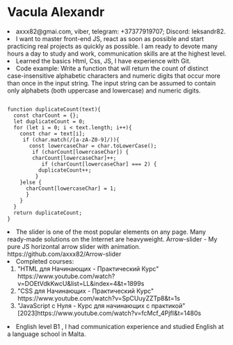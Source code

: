 # Vacula Alexandr
<li> axxx82@gmai.com, viber, telegram: +37377919707; Discord: leksandr82.</li>
<li>I want to master front-end JS, react as soon as possible and start practicing real projects as quickly as possible. I am ready to devote many hours a day to study and work, communication skills are at the highest level.</li>
<li>Learned the basics Html, Css, JS, I have experience with Git.</li>
<li> Code example: Write a function that will return the count of distinct case-insensitive alphabetic characters and numeric digits that occur more than once in the input string. The input string can be assumed to contain only alphabets (both uppercase and lowercase) and numeric digits.</li>
<pre><code>
function duplicateCount(text){
  const charCount = {};
  let duplicateCount = 0;
  for (let i = 0; i < text.length; i++){
    const char = text[i];
     if (char.match(/[a-zA-Z0-9]/)){
       const lowercaseChar = char.toLowerCase();
        if (charCount[lowercaseChar]) {
        charCount[lowercaseChar]++;
           if (charCount[lowercaseChar] === 2) {
          duplicateCount++;
         }
    }else {
      charCount[lowercaseChar] = 1;
      }
    }
  }
  return duplicateCount;
}
</code></pre>
<li> The slider is one of the most popular elements on any page. Many ready-made solutions on the Internet are heavyweight. Arrow-slider - My pure JS horizontal arrow slider with animation.<a> https://github.com/axxx82/Arrow-slider</a></li>
<li> Completed courses:<ol>
    <li>"HTML для Начинающих - Практический Курс" <a>https://www.youtube.com/watch?v=DOEtVdkKwcU&list=LL&index=4&t=1899s</a>
    </li>
    <li>"CSS для Начинающих - Практический Курс"
    <a>https://www.youtube.com/watch?v=SpCUuyZZTp8&t=1s</a></li>
    <li>"JavaScript c Нуля - Курс для начинающих с практикой"[2023]<a>https://www.youtube.com/watch?v=fcMcf_4PjfI&t=1480s</a></li></ol>
    </li>
<li> English level B1 , I had communication experience and studied English at a language school in Malta.</li>


